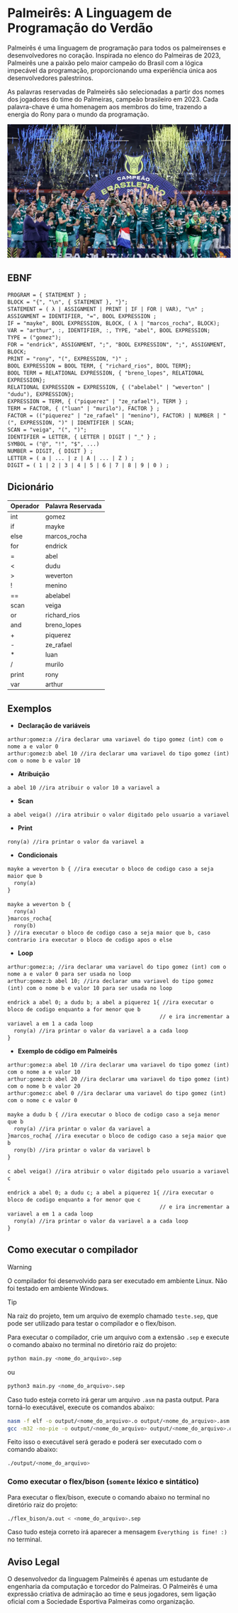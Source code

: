 # Palmeirês: A Linguagem de Programação do Verdão

Palmeirês é uma linguagem de programação para todos os palmeirenses e desenvolvedores no coração. Inspirada no elenco do Palmeiras de 2023, Palmeirês une a paixão pelo maior campeão do Brasil com a lógica impecável da programação, proporcionando uma experiência única aos desenvolvedores palestrinos.

As palavras reservadas de Palmeirês são selecionadas a partir dos nomes dos jogadores do time do Palmeiras, campeão brasileiro em 2023. Cada palavra-chave é uma homenagem aos membros do time, trazendo a energia do Rony para o mundo da programação.

![Palmeiras campeao](./img/palmeiras_campeao.jpg)

## EBNF

```
PROGRAM = { STATEMENT } ;
BLOCK = "{", "\n", { STATEMENT }, "}";
STATEMENT = ( λ | ASSIGNMENT | PRINT | IF | FOR | VAR), "\n" ;
ASSIGNMENT = IDENTIFIER, "=", BOOL EXPRESSION ;
IF = "mayke", BOOL EXPRESSION, BLOCK, ( λ | "marcos_rocha", BLOCK); 
VAR = "arthur", :, IDENTIFIER, :, TYPE, "abel", BOOL EXPRESSION;
TYPE = ("gomez");
FOR = "endrick", ASSIGNMENT, ";", "BOOL EXPRESSION", ";", ASSIGNMENT, BLOCK;
PRINT = "rony", "(", EXPRESSION, ")" ;
BOOL EXPRESSION = BOOL TERM, { "richard_rios", BOOL TERM};
BOOL TERM = RELATIONAL EXPRESSION, { "breno_lopes", RELATIONAL EXPRESSION};
RELATIONAL EXPRESSION = EXPRESSION, { ("abelabel" | "weverton" | "dudu"), EXPRESSION};
EXPRESSION = TERM, { ("piquerez" | "ze_rafael"), TERM } ;
TERM = FACTOR, { ("luan" | "murilo"), FACTOR } ;
FACTOR = (("piquerez" | "ze_rafael" | "menino"), FACTOR) | NUMBER | "(", EXPRESSION, ")" | IDENTIFIER | SCAN;
SCAN = "veiga", "(", ")";
IDENTIFIER = LETTER, { LETTER | DIGIT | "_" } ;
SYMBOL = ("@", "!", "$", ...)
NUMBER = DIGIT, { DIGIT } ;
LETTER = ( a | ... | z | A | ... | Z ) ;
DIGIT = ( 1 | 2 | 3 | 4 | 5 | 6 | 7 | 8 | 9 | 0 ) ;
```

## Dicionário
| Operador  | Palavra Reservada    |
|-----------|----------------------|
| int       | gomez                |
| if        | mayke                |
| else      | marcos_rocha         |
| for       | endrick              |
| =         | abel                 |
| <         | dudu                 |
| >         | weverton             |
| !         | menino               |
| ==        | abelabel             |
| scan      | veiga                |
| or        | richard_rios         |
| and       | breno_lopes          |
| +         | piquerez             |
| -         | ze_rafael            |
| *         | luan                 |
| /         | murilo               |
| print     | rony                 |
| var       | arthur               |


## Exemplos

- **Declaração de variáveis**
```
arthur:gomez:a //ira declarar uma variavel do tipo gomez (int) com o nome a e valor 0
arthur:gomez:b abel 10 //ira declarar uma variavel do tipo gomez (int) com o nome b e valor 10
```

- **Atribuição**
```
a abel 10 //ira atribuir o valor 10 a variavel a
```
- **Scan**
```
a abel veiga() //ira atribuir o valor digitado pelo usuario a variavel
```

- **Print**
```
rony(a) //ira printar o valor da variavel a
```

- **Condicionais**
```
mayke a weverton b { //ira executar o bloco de codigo caso a seja maior que b
  rony(a)
}

mayke a weverton b { 
  rony(a)
}marcos_rocha{ 
  rony(b)
} //ira executar o bloco de codigo caso a seja maior que b, caso contrario ira executar o bloco de codigo apos o else
```

- **Loop**
```
arthur:gomez:a; //ira declarar uma variavel do tipo gomez (int) com o nome a e valor 0 para ser usada no loop
arthur:gomez:b abel 10; //ira declarar uma variavel do tipo gomez (int) com o nome b e valor 10 para ser usada no loop

endrick a abel 0; a dudu b; a abel a piquerez 1{ //ira executar o bloco de codigo enquanto a for menor que b 
                                                // e ira incrementar a variavel a em 1 a cada loop 
  rony(a) //ira printar o valor da variavel a a cada loop
}
```

- **Exemplo de código em Palmeirês**
```
arthur:gomez:a abel 10 //ira declarar uma variavel do tipo gomez (int) com o nome a e valor 10
arthur:gomez:b abel 20 //ira declarar uma variavel do tipo gomez (int) com o nome b e valor 20
arthur:gomez:c abel 0 //ira declarar uma variavel do tipo gomez (int) com o nome c e valor 0

mayke a dudu b { //ira executar o bloco de codigo caso a seja menor que b
  rony(a) //ira printar o valor da variavel a
}marcos_rocha{ //ira executar o bloco de codigo caso a seja maior que b
  rony(b) //ira printar o valor da variavel b
}

c abel veiga() //ira atribuir o valor digitado pelo usuario a variavel c

endrick a abel 0; a dudu c; a abel a piquerez 1{ //ira executar o bloco de codigo enquanto a for menor que c 
                                                // e ira incrementar a variavel a em 1 a cada loop
  rony(a) //ira printar o valor da variavel a a cada loop
}
```

## Como executar o compilador

>[!WARNING]
>O compilador foi desenvolvido para ser executado em ambiente Linux. Não foi testado em ambiente Windows.

>[!TIP]
>Na raiz do projeto, tem um arquivo de exemplo chamado `teste.sep`, que pode ser utilizado para testar o compilador e o flex/bison.

Para executar o compilador, crie um arquivo com a extensão `.sep` e execute o comando abaixo no terminal no diretório raiz do projeto:

```bash
python main.py <nome_do_arquivo>.sep
```
ou
```bash
python3 main.py <nome_do_arquivo>.sep
```

Caso tudo esteja correto irá gerar um arquivo `.asm` na pasta output. Para torná-lo executável, execute os comandos abaixo:

```bash 
nasm -f elf -o output/<nome_do_arquivo>.o output/<nome_do_arquivo>.asm
gcc -m32 -no-pie -o output/<nome_do_arquivo> output/<nome_do_arquivo>.o
```
Feito isso o executável será gerado e poderá ser executado com o comando abaixo:

```bash
./output/<nome_do_arquivo>
```

### Como executar o flex/bison (`somente` léxico e sintático)

Para executar o flex/bison, execute o comando abaixo no terminal no diretório raiz do projeto:

```bash
./flex_bison/a.out < <nome_do_arquivo>.sep
```

Caso tudo esteja correto irá aparecer a mensagem `Everything is fine! :)` no terminal.

## Aviso Legal
O desenvolvedor da linguagem Palmeirês é apenas um estudante de engenharia da computação e torcedor do Palmeiras. O Palmeirês é uma expressão criativa de admiração ao time e seus jogadores, sem ligação oficial com a Sociedade Esportiva Palmeiras como organização.
